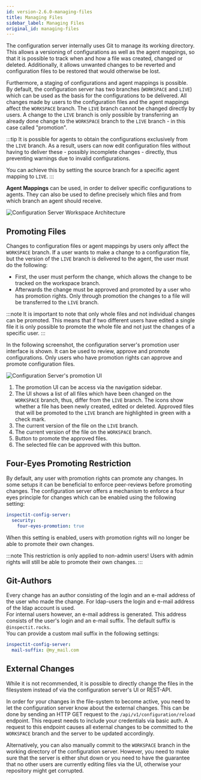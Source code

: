 ```yaml
---
id: version-2.6.0-managing-files
title: Managing Files
sidebar_label: Managing Files
original_id: managing-files
---
```


The configuration server internally uses Git to manage its working directory. 
This allows a versioning of configurations as well as the agent mappings, so that it is possible to track when and how a file was created, 
changed or deleted. Additionally, it allows unwanted changes to be reverted and configuration files to be restored that 
would otherwise be lost.

Furthermore, a staging of configurations and agent mappings is possible. By default, the configuration server has two 
branches (`WORKSPACE` and `LIVE`)  which can be used as the basis for the configurations to be delivered. 
All changes made by users to the configuration files and the agent mappings affect the `WORKSPACE` branch. 
The `LIVE` branch cannot be changed directly by users. A change to the `LIVE` branch is only possible by transferring 
an already done change to the `WORKSPACE` branch to the `LIVE` branch - in this case called "promotion".

:::tip
It is possible for agents to obtain the configurations exclusively from the `LIVE` branch. As a result, users can now 
edit configuration files without having to deliver these - possibly incomplete changes - directly, thus preventing 
warnings due to invalid configurations.

You can achieve this by setting the source branch for a specific agent mapping to `LIVE`.
:::

**Agent Mappings** can be used, in order to deliver specific configurations to agents.
They can also be used to define precisely which files and from which branch an agent should receive.

![Configuration Server Workspace Architecture](assets/configuration-server-branches.png)

## Promoting Files

Changes to configuration files or agent mappings by users only affect the `WORKSPACE` branch. 
If a user wants to make a change to a configuration file, but the version of the `LIVE` branch is delivered to the agent,
the user must do the following:

* First, the user must perform the change, which allows the change to be tracked on the workspace branch.
* Afterwards the change must be approved and promoted by a user who has promotion rights. Only through promotion the changes to a file will be transferred to the `LIVE` branch.

:::note
It is important to note that only whole files and not individual changes can be promoted. This means that if two different users have edited a single file it is only possible to promote the whole file and not just the changes of a specific user.
:::

In the following screenshot, the configuration server's promotion user interface is shown. It can be used to review, approve and promote configurations. Only users who have promotion rights can approve and promote configuration files.

![Configuration Server's promotion UI](assets/configuration-server-promotion-ui.png)

1. The promotion UI can be access via the navigation sidebar.
2. The UI shows a list of all files which have been changed on the `WORKSPACE` branch, thus, differ from the `LIVE` branch. The icons show whether a file has been newly created, edited or deleted. Approved files that will be promoted to the `LIVE` branch are highlighted in green with a check mark.
3. The current version of the file on the `LIVE` branch.
4. The current version of the file on the `WORKSPACE` branch.
5. Button to promote the approved files.
6. The selected file can be approved with this button.

## Four-Eyes Promoting Restriction

By default, any user with promotion rights can promote any changes.
In some setups it can be beneficial to enforce peer-reviews before promoting changes.
The configuration server offers a mechanism to enforce a four eyes principle for changes which can be enabled using the following setting:

```YAML
inspectit-config-server:
  security:
    four-eyes-promotion: true
```

When this setting is enabled, users with promotion rights will no longer be able to promote their own changes.

:::note
This restriction is only applied to non-admin users! Users with admin rights will still be able to promote their own changes.
:::

## Git-Authors
Every change has an author consisting of the login and an e-mail address of the user who made the change. For 
ldap-users the login and e-mail address of the ldap account is used. 
<br>
For internal users however, an e-mail address is generated. This address consists of the user's login and an e-mail
suffix. The default suffix is `@inspectit.rocks`.
<br>
You can provide a custom mail suffix in the following settings: 
```YAML
inspectit-config-server:
  mail-suffix: @my_mail.com
```

## External Changes

While it is not recommended, it is possible to directly change the files in the filesystem instead of via the
configuration server's UI or REST-API.

In order for your changes in the file-system to become active, you need to let the configuration server know about the external changes.
This can be done by sending an HTTP GET request to the `/api/v1/configuration/reload` endpoint. This request needs to include your credentials via basic auth.
A request to this endpoint causes all external changes to be committed to the `WORKSPACE` branch and the server to be updated accordingly.

Alternatively, you can also manually commit to the `WORKSPACE` branch in the working directory of the configuration server.
However, you need to make sure that the server is either shut down or you need to have the guarantee that no other users are currently editing files via the UI,
otherwise your repository might get corrupted.
